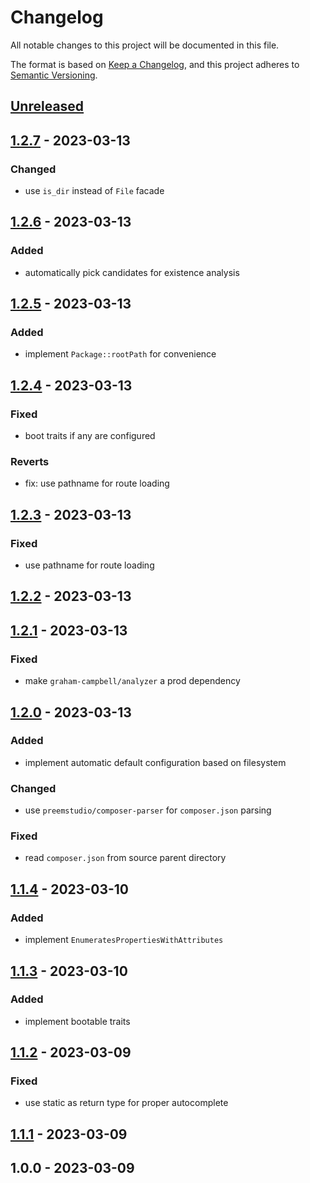 # Changelog

All notable changes to this project will be documented in this file.

The format is based on [Keep a Changelog](https://keepachangelog.com/en/1.0.0/),
and this project adheres to [Semantic Versioning](https://semver.org/spec/v2.0.0.html).

## [Unreleased]


## [1.2.7] - 2023-03-13
### Changed
- use `is_dir` instead of `File` facade


## [1.2.6] - 2023-03-13
### Added
- automatically pick candidates for existence analysis


## [1.2.5] - 2023-03-13
### Added
- implement `Package::rootPath` for convenience


## [1.2.4] - 2023-03-13
### Fixed
- boot traits if any are configured

### Reverts
- fix: use pathname for route loading


## [1.2.3] - 2023-03-13
### Fixed
- use pathname for route loading


## [1.2.2] - 2023-03-13

## [1.2.1] - 2023-03-13
### Fixed
- make `graham-campbell/analyzer` a prod dependency


## [1.2.0] - 2023-03-13
### Added
- implement automatic default configuration based on filesystem

### Changed
- use `preemstudio/composer-parser` for `composer.json` parsing

### Fixed
- read `composer.json` from source parent directory


## [1.1.4] - 2023-03-10
### Added
- implement `EnumeratesPropertiesWithAttributes`


## [1.1.3] - 2023-03-10
### Added
- implement bootable traits


## [1.1.2] - 2023-03-09
### Fixed
- use static as return type for proper autocomplete


## [1.1.1] - 2023-03-09

## 1.0.0 - 2023-03-09

[Unreleased]: https://github.com/PreemStudio/laravel-jetpack/compare/1.2.7...HEAD
[1.2.7]: https://github.com/PreemStudio/laravel-jetpack/compare/1.2.6...1.2.7
[1.2.6]: https://github.com/PreemStudio/laravel-jetpack/compare/1.2.5...1.2.6
[1.2.5]: https://github.com/PreemStudio/laravel-jetpack/compare/1.2.4...1.2.5
[1.2.4]: https://github.com/PreemStudio/laravel-jetpack/compare/1.2.3...1.2.4
[1.2.3]: https://github.com/PreemStudio/laravel-jetpack/compare/1.2.2...1.2.3
[1.2.2]: https://github.com/PreemStudio/laravel-jetpack/compare/1.2.1...1.2.2
[1.2.1]: https://github.com/PreemStudio/laravel-jetpack/compare/1.2.0...1.2.1
[1.2.0]: https://github.com/PreemStudio/laravel-jetpack/compare/1.1.4...1.2.0
[1.1.4]: https://github.com/PreemStudio/laravel-jetpack/compare/1.1.3...1.1.4
[1.1.3]: https://github.com/PreemStudio/laravel-jetpack/compare/1.1.2...1.1.3
[1.1.2]: https://github.com/PreemStudio/laravel-jetpack/compare/1.1.1...1.1.2
[1.1.1]: https://github.com/PreemStudio/laravel-jetpack/compare/1.0.0...1.1.1
